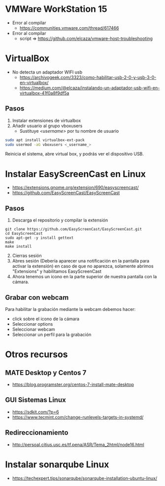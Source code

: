 # VMWare WorkStation 15
+ Error al compilar
    + https://communities.vmware.com/thread/617466
+ Error al compilar
    + script => https://github.com/elcaza/vmware-host-troubleshooting


# VirtualBox
+ No detecta un adaptador WIFI usb
    + https://archivogeek.com/3323/como-habilitar-usb-2-0-y-usb-3-0-en-virtualbox/
    + https://medium.com/@elcaza/instalando-un-adaptador-usb-wifi-en-virtualbox-41f0a8f9df5a

## Pasos 

1. Instalar extensiones de virtualbox
2. Añadir usuario al grupo vboxusers
    + Sustituye *<_username_>* por tu nombre de usuario
```bash
sudo apt install virtualbox-ext-pack
sudo usermod -aG vboxusers <_username_>
```

Reinicia el sistema, abre virtual box, y podrás ver el dispositivo USB. 


# Instalar EasyScreenCast en Linux
+ https://extensions.gnome.org/extension/690/easyscreencast/
+ https://github.com/EasyScreenCast/EasyScreenCast

## Pasos
1) Descarga el repositorio y compilar la extensión
```
git clone https://github.com/EasyScreenCast/EasyScreenCast.git
cd EasyScreenCast
sudo apt-get -y install gettext
make
make install
```

2) Cierras sesión
3) Abres sesión (Debería aparecer una notificación en la pantalla para activar la extensión) en caso de que no aparezca, solamente abrimos "Extensions" y habilitamos EasyScreenCast
4) Ahora tenemos un icono en la parte superior de nuestra pantalla con la cámara.

## Grabar con webcam
Para habilitar la grabación mediante la webcam debemos hacer: 
+ click sobre el icono de la cámara
+ Seleccionar options
+ Seleccionar webcam
+ Seleccionar un perfil para la grabación

# Otros recursos
## MATE Desktop y Centos 7
+ https://blog.programster.org/centos-7-install-mate-desktop

## GUI Sistemas Linux
+ https://sdkit.com/?p=6
+ https://www.tecmint.com/change-runlevels-targets-in-systemd/

## Redireccionamiento
+ http://persoal.citius.usc.es/tf.pena/ASR/Tema_2html/node16.html


# Instalar sonarqube Linux
+ https://techexpert.tips/sonarqube/sonarqube-installation-ubuntu-linux/